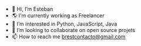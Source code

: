 - 👋 Hi, I’m Esteban
- 🌎 I'm currently working as Freelancer
- 👀 I’m interested in Python, JavaScript, Java
- 💞️ I’m looking to collaborate on open source projets
- 📫 How to reach me brestcontacto@gmail.com

<!---
esteban-brest/esteban-brest is a ✨ special ✨ repository because its `README.md` (this file) appears on your GitHub profile.
You can click the Preview link to take a look at your changes.
--->

